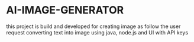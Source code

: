 # AI-IMAGE-GENERATOR
this project is  build and developed for creating image as follow the user request  converting text into image using java, node.js and UI with API keys 
